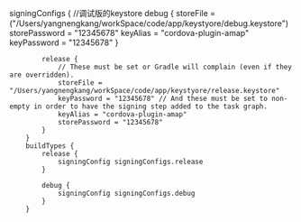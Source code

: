 signingConfigs {
            //调试版的keystore
            debug {
                storeFile = ("/Users/yangnengkang/workSpace/code/app/keystyore/debug.keystore")
                storePassword = "12345678"
                keyAlias = "cordova-plugin-amap"
                keyPassword = "12345678"
            }

            release {
                // These must be set or Gradle will complain (even if they are overridden).
                storeFile = "/Users/yangnengkang/workSpace/code/app/keystyore/release.keystore"
                keyPassword = "12345678" // And these must be set to non-empty in order to have the signing step added to the task graph.
                keyAlias = "cordova-plugin-amap"
                storePassword = "12345678"
            }
        }
        buildTypes {
            release {
                signingConfig signingConfigs.release
            }

            debug {
                signingConfig signingConfigs.debug
            }
        }